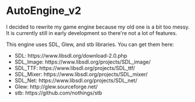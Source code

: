 # AutoEngine_v2

I decided to rewrite my game engine because my old one is a bit too messy. It is currently still in early development so there're not a lot of features.

This engine uses SDL, Glew, and stb libraries. You can get them here:

<ul>
  <li>SDL: https://www.libsdl.org/download-2.0.php</li>
  <li>SDL_Image: https://www.libsdl.org/projects/SDL_image/</li>
  <li>SDL_TTF: https://www.libsdl.org/projects/SDL_ttf/</li>
  <li>SDL_Mixer: https://www.libsdl.org/projects/SDL_mixer/</li>
  <li>SDL_Net: https://www.libsdl.org/projects/SDL_net/</li>
  <li>Glew: http://glew.sourceforge.net/</li>
  <li>stb: https://github.com/nothings/stb</li>
</ul>











